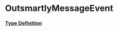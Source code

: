 # OutsmartlyMessageEvent

### [Type Definition](../../packages/core/src/public/OutsmartlyEvent.ts#:~:text=interface%20OutsmartlyMessageEvent)
